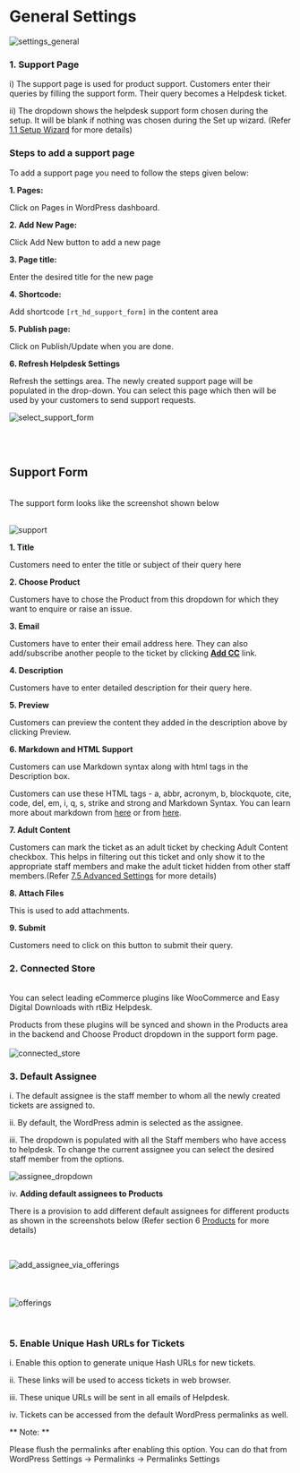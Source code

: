 # General Settings

![settings_general](https://cloud.githubusercontent.com/assets/8191145/7652193/846b27da-fb27-11e4-8db0-0017933c5625.png)

### 1. Support Page

i) The support page is used for product support. Customers enter their queries by filling the support form. Their query becomes a Helpdesk ticket.

ii) The dropdown shows the helpdesk support form chosen during the setup. It will be blank if nothing was chosen during the Set up wizard. (Refer[ 1.1 Setup Wizard](http://docs.rtcamp.com/rtbiz/helpdesk/admin/setup.html#1-support-page) for more details)

### Steps to add a support page

To add a support page you need to follow the steps given below:

**1. Pages:**

Click on Pages in WordPress dashboard.

**2. Add New Page:**

Click Add New button to add a new page

**3. Page title:**

Enter the desired title for the new page

**4. Shortcode:**

Add shortcode ```[rt_hd_support_form]``` in the content area

**5. Publish page:**

Click on Publish/Update when you are done.



**6. Refresh Helpdesk Settings**

Refresh the settings area. The newly created support page will be populated in the drop-down. You can select this page which then will be used by your customers to send support requests.

![select_support_form](https://cloud.githubusercontent.com/assets/9676513/6480262/f5026802-c277-11e4-81e1-62145daf208e.png)

<br/>
<br/>



## Support Form

<br/>
The support form looks like the screenshot shown below
<br/><br/>

![support](http://git.rtcamp.com/rtbiz/rtbiz/uploads/efe7fef540e97417beaa54de635c5019/support.png)



**1. Title**

Customers need to enter the title or subject of their query here

**2. Choose Product**

Customers have to chose the Product from this dropdown for which they want to enquire or raise an issue.

**3. Email**

Customers have to enter their email address here. They can also add/subscribe another people to the ticket by clicking <u>**Add CC**</u> link.

**4. Description**

Customers have to enter detailed description for their query here.

**5. Preview**

Customers can preview the content they added in the description above by clicking Preview.

**6. Markdown and HTML Support**

Customers can use Markdown syntax along with html tags in the Description box.

Customers can use these HTML tags - a, abbr, acronym, b, blockquote, cite, code, del, em, i, q, s, strike and strong and Markdown Syntax. You can learn more about markdown from [here](https://help.github.com/articles/markdown-basics/) or from [here](https://guides.github.com/features/mastering-markdown/).

**7. Adult Content**

Customers can mark the ticket as an adult ticket by checking Adult Content checkbox. This helps in filtering out this ticket and only show it to the appropriate staff members and make the adult ticket hidden from other staff members.(Refer [7.5 Advanced Settings](http://docs.rtcamp.com/rtbiz/helpdesk/admin/mailbox/advanced_settings.html#3-adult-content-filter) for more details)

**8. Attach Files**

This is used to add attachments.

**9. Submit**

Customers need to click on this button to submit their query.



### 2. Connected Store
<br/>
You can select leading eCommerce plugins like WooCommerce and Easy Digital Downloads with rtBiz Helpdesk.

Products from these plugins will be synced and shown in the Products area in the backend and Choose Product dropdown in the support form page.
<br/>
<br/>
![connected_store](https://cloud.githubusercontent.com/assets/8191145/7654216/fd0741ea-fb38-11e4-8c87-8c4b54d23ab5.png)


### 3. Default Assignee

i. The default assignee is the staff member to whom all the newly created tickets are assigned to.

ii. By default, the WordPress admin is selected as the assignee.

iii. The dropdown is populated with all the Staff members who have access to helpdesk. To change the current assignee you can select the desired staff member from the options.

![assignee_dropdown](https://cloud.githubusercontent.com/assets/9676513/6483474/a3a8ba5e-c297-11e4-8ebe-6a1b8cfbae97.png)

iv. **Adding default assignees to Products**

There is a provision to add different default assignees for different products as shown in the screenshots below (Refer section 6 [Products](http://docs.rtcamp.com/rtbiz/helpdesk/admin/offerings/index.html) for more details)

<br/>

![add_assignee_via_offerings](https://cloud.githubusercontent.com/assets/8191145/6752439/89218252-cf34-11e4-9673-0ffe0403c49a.png)
<br/>
<br/>
<br/><br/>
![offerings](http://git.rtcamp.com/uploads/rtbiz/rtbiz-helpdesk/ffec50611e/offerings.png)

<br/>


### 5. Enable Unique Hash URLs for Tickets

i. Enable this option to generate unique Hash URLs for new tickets.

ii. These links will be used to access tickets in web browser.

iii. These unique URLs will be sent in all emails of Helpdesk.

iv. Tickets can be accessed from the default WordPress permalinks as well.

** Note: **

Please flush the permalinks after enabling this option. You can do that from WordPress Settings -> Permalinks -> Permalinks Settings



